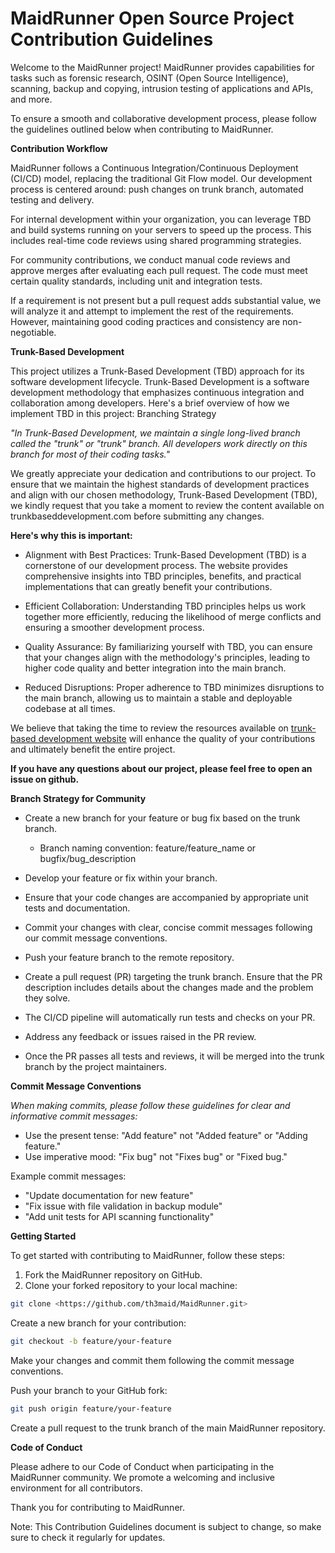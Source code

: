 # MaidRunner Open Source Project Contribution Guidelines

Welcome to the MaidRunner project! MaidRunner provides capabilities for
tasks such as forensic research, OSINT (Open Source Intelligence),
scanning,
backup and copying, intrusion testing of applications and APIs, and more.

To ensure a smooth and collaborative development process, please
follow the
guidelines outlined below when contributing to MaidRunner.

**Contribution Workflow**

MaidRunner follows a Continuous Integration/Continuous Deployment (CI/CD)
model, replacing the traditional Git Flow model. Our development
process is
centered around: push changes on trunk branch, automated testing and
delivery.

For internal development within your organization, you can leverage
TBD and
build systems running on your servers to speed up the process. This
includes
real-time code reviews using shared programming strategies.

For community contributions, we conduct manual code reviews and approve
merges after evaluating each pull request. The code must meet certain
quality
standards, including unit and integration tests.

If a requirement is not present but a pull request adds substantial
value, we
will analyze it and attempt to implement the rest of the
requirements. However,
maintaining good coding practices and consistency are non-negotiable.

**Trunk-Based Development**

This project utilizes a Trunk-Based Development (TBD) approach for
its software
development lifecycle. Trunk-Based Development is a software development
methodology that emphasizes continuous integration and collaboration among
developers. Here's a brief overview of how we implement TBD in this
project:
Branching Strategy

*"In Trunk-Based Development, we maintain a single long-lived branch
called
the "trunk" or "trunk" branch. All developers work directly on this branch
for most of their coding tasks."*

We greatly appreciate your dedication and contributions to our project. To
ensure that we maintain the highest standards of development practices
and align with our chosen methodology, Trunk-Based Development (TBD), we
kindly request that you take a moment to review the content available on
trunkbaseddevelopment.com before submitting any changes.

**Here's why this is important:**

- Alignment with Best Practices: Trunk-Based Development (TBD) is
a cornerstone
of our development process. The website provides comprehensive insights
into
TBD principles, benefits, and practical implementations that can greatly
benefit your contributions.

- Efficient Collaboration: Understanding TBD principles helps us work
together
more efficiently, reducing the likelihood of merge conflicts and ensuring
a smoother development process.

- Quality Assurance: By familiarizing yourself with TBD, you can
ensure that
your changes align with the methodology's principles, leading to
higher code
quality and better integration into the main branch.

- Reduced Disruptions: Proper adherence to TBD minimizes disruptions
to the
main branch, allowing us to maintain a stable and deployable codebase at
all times.

We believe that taking the time to review the resources available on
<a href="http://trunkbaseddevelopment.com">trunk-based development
website</a>
will enhance the quality of your contributions and ultimately benefit the
entire project.

**If you have any questions about our project, please feel free to open an
issue on github.**

**Branch Strategy for Community**

- Create a new branch for your feature or bug fix based on the trunk
branch.

  - Branch naming convention: feature/feature_name or
  bugfix/bug_description

- Develop your feature or fix within your branch.

- Ensure that your code changes are accompanied by appropriate unit tests
and documentation.

- Commit your changes with clear, concise commit messages following our
commit message conventions.

- Push your feature branch to the remote repository.

- Create a pull request (PR) targeting the trunk branch.
        Ensure that the PR description includes details about the changes
        made and the problem they solve.

- The CI/CD pipeline will automatically run tests and checks on your PR.

- Address any feedback or issues raised in the PR review.

- Once the PR passes all tests and reviews, it will be merged into
the trunk
branch by the project maintainers.

**Commit Message Conventions**

*When making commits, please follow these guidelines for clear and
informative
commit messages:*

- Use the present tense: "Add feature" not "Added feature" or "Adding
feature."
- Use imperative mood: "Fix bug" not "Fixes bug" or "Fixed bug."

Example commit messages:

- "Update documentation for new feature"
- "Fix issue with file validation in backup module"
- "Add unit tests for API scanning functionality"

**Getting Started**

To get started with contributing to MaidRunner, follow these steps:

1. Fork the MaidRunner repository on GitHub.
2. Clone your forked repository to your local machine:

``` bash
git clone <https://github.com/th3maid/MaidRunner.git>
```

Create a new branch for your contribution:

``` bash
git checkout -b feature/your-feature
```

Make your changes and commit them following the commit message
conventions.

Push your branch to your GitHub fork:

``` bash
git push origin feature/your-feature
```

Create a pull request to the trunk branch of the main MaidRunner
repository.

**Code of Conduct**

Please adhere to our Code of Conduct when participating in the MaidRunner
community. We promote a welcoming and inclusive environment for all
contributors.

Thank you for contributing to MaidRunner.

Note: This Contribution Guidelines document is subject to change, so make
sure to check it regularly for updates.
